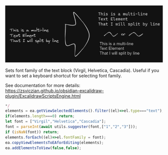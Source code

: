 ![](../../../Attachments/eba353b9a29883c335f8317666183762_MD5.jpg)

Sets font family of the text block (Virgil, Helvetica, Cascadia). Useful if you want to set a keyboard shortcut for selecting font family.

See documentation for more details:  
https://zsviczian.github.io/obsidian-excalidraw-plugin/ExcalidrawScriptsEngine.html

```javascript
*/
elements = ea.getViewSelectedElements().filter((el)=>el.type==="text");
if(elements.length===0) return;
let font = ["Virgil","Helvetica","Cascadia"];
font = parseInt(await utils.suggester(font,["1","2","3"]));
if (isNaN(font)) return;
elements.forEach((el)=>el.fontFamily = font);
ea.copyViewElementsToEAforEditing(elements);
ea.addElementsToView(false,false);
